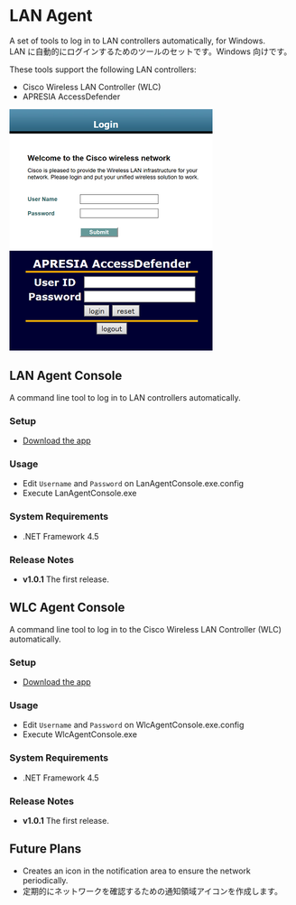 # LAN Agent
A set of tools to log in to LAN controllers automatically, for Windows.  
LAN に自動的にログインするためのツールのセットです。Windows 向けです。

These tools support the following LAN controllers:
- Cisco Wireless LAN Controller (WLC)
- APRESIA AccessDefender

![WLC-Login](Images/WLC-Login-Small.png)
![Adef-Login](Images/Adef-Login-Small.png)

## LAN Agent Console
A command line tool to log in to LAN controllers automatically.

### Setup
- [Download the app](https://github.com/kcg-edu-future-lab/LAN-Agent/raw/master/Downloads/LanAgentConsole-1.0.1.zip)

### Usage
- Edit `Username` and `Password` on LanAgentConsole.exe.config
- Execute LanAgentConsole.exe

### System Requirements
- .NET Framework 4.5

### Release Notes
- **v1.0.1** The first release.

## WLC Agent Console
A command line tool to log in to the Cisco Wireless LAN Controller (WLC) automatically.

### Setup
- [Download the app](https://github.com/kcg-edu-future-lab/LAN-Agent/raw/master/Downloads/WlcAgentConsole-1.0.1.zip)

### Usage
- Edit `Username` and `Password` on WlcAgentConsole.exe.config
- Execute WlcAgentConsole.exe

### System Requirements
- .NET Framework 4.5

### Release Notes
- **v1.0.1** The first release.

## Future Plans
- Creates an icon in the notification area to ensure the network periodically.
- 定期的にネットワークを確認するための通知領域アイコンを作成します。
